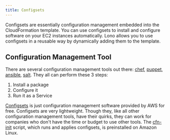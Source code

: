 ```yaml
---
title: Configsets
---
```


Configsets are essentially configuration management embedded into the CloudFormation template. You can use configsets to install and configure software on your EC2 instances automatically. Lono allows you to use configsets in a reusable way by dynamically adding them to the template.

## Configuration Management Tool

There are several configuration management tools out there: [chef](https://www.chef.io/configuration-management/), [puppet](https://puppet.com/), [ansible](https://www.ansible.com/), [salt](https://docs.saltstack.com/en/latest/). They all can perform these 3 steps:

1. Install a package
2. Configure it
3. Run it as a Service

[Configsets](https://docs.aws.amazon.com/AWSCloudFormation/latest/UserGuide/aws-resource-init.html) is just configuration management software provided by AWS for free. Configsets are very lightweight. Though they, like all other configuration management tools, have their quirks, they can work for companies who don't have the time or budget to use other tools. The [cfn-init](https://docs.aws.amazon.com/AWSCloudFormation/latest/UserGuide/cfn-init.html) script, which runs and applies configsets, is preinstalled on Amazon Linux.

